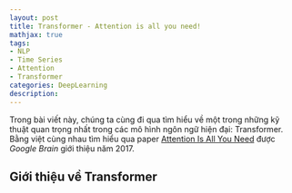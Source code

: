 ```yaml
---
layout: post
title: Transformer - Attention is all you need!
mathjax: true
tags:
- NLP
- Time Series
- Attention
- Transformer
categories: DeepLearning
description: 
---
```

Trong bài viết này, chúng ta cùng đi qua tìm hiểu về một trong những kỹ thuật quan trọng nhất trong các mô hình ngôn ngữ hiện đại: Transformer. Bằng việt cùng nhau tìm hiểu qua paper [Attention Is All You Need](https://arxiv.org/abs/1706.03762) được *Google Brain* giới thiệu năm 2017.

## Giới thiệu về Transformer

